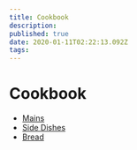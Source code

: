 ```yaml
---
title: Cookbook
description: 
published: true
date: 2020-01-11T02:22:13.092Z
tags: 
---
```


# Cookbook
+ [Mains](Mains)
+ [Side Dishes](Side_Dishes)
+ [Bread](Bread)